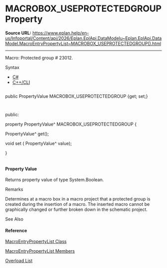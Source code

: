 # MACROBOX_USEPROTECTEDGROUP Property

**Source URL:** https://www.eplan.help/en-us/Infoportal/Content/api/2026/Eplan.EplApi.DataModelu~Eplan.EplApi.DataModel.MacroEntryPropertyList~MACROBOX_USEPROTECTEDGROUP().html

---

Macro: Protected group # 23012.

Syntax

- [C#](#i-syntax-CS)
- [C++/CLI](#i-syntax-CPP2005)

```
```
public PropertyValue MACROBOX_USEPROTECTEDGROUP {get; set;}
```
```

```
```
public:
property PropertyValue^ MACROBOX_USEPROTECTEDGROUP {
   PropertyValue^ get();
   void set (    PropertyValue^ value);
}
```
```

#### Property Value

Returns property value of type System.Boolean.

Remarks

Determines at a macro box in a macro project that a protected group is created during the insertion of a macro. The inserted macro cannot be graphically changed or further broken down in the schematic project.



See Also

#### Reference

[MacroEntryPropertyList Class](Eplan.EplApi.DataModelu~Eplan.EplApi.DataModel.MacroEntryPropertyList.html)
  
[MacroEntryPropertyList Members](Eplan.EplApi.DataModelu~Eplan.EplApi.DataModel.MacroEntryPropertyList_members.html)
  
[Overload List](Eplan.EplApi.DataModelu~Eplan.EplApi.DataModel.MacroEntryPropertyList~MACROBOX_USEPROTECTEDGROUP.html)